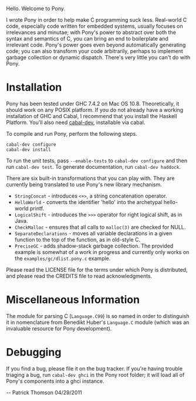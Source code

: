 Hello. Welcome to Pony.

I wrote Pony in order to help make C programming suck less. Real-world C code, especially code written for embedded systems, usually focuses on irrelevances and minutae; with Pony's power to abstract over both the syntax and semantics of C, you can bring an end to boilerplate and irrelevant code. Pony's power goes even beyond automatically generating code; you can also transform your code arbitrarily, perhaps to implement garbage collection or dynamic dispatch. There's very little you can't do with Pony.

Installation
============

Pony has been tested under GHC 7.4.2 on Mac OS 10.8. Theoretically, it should work on any POSIX platform. If you do not already have a working installation of GHC and Cabal, I recommend that you install the Haskell Platform. You'll also need [cabal-dev](https://github.com/creswick/cabal-dev), installable via cabal.

To compile and run Pony, perform the following steps.

    cabal-dev configure
    cabal-dev install
    
To run the unit tests, pass `--enable-tests` to `cabal-dev configure` and then run `cabal-dev test`. To generate documentation, run `cabal-dev haddock`.

There are six built-in transformations that you can play with. They are currently being translated to use Pony's new library mechanism.

* `StringConcat` - introduces `<+>`, a string concatenation operator.
* `HelloWorld` - converts the identifier 'hello' into the archetypal hello-world printf.
* `LogicalShift` - introduces the `>>>` operator for right logical shift, as in Java.
* `CheckMalloc` - ensures that all calls to `malloc(3)` are checked for NULL.
* `SeparateDeclarations` - moves all variable declarations in a given function to the top of the function, as in old-style C.
* `PreciseGC` - adds shadow-stack garbage collection. The provided example is somewhat of a work in progress and currently only works on the `examples/gc/dlist.pony.c` example.

Please read the LICENSE file for the terms under which Pony is distributed, and please read the CREDITS file to read acknowledgments. 

Miscellaneous Information
=========================

The module for parsing C (`Language.C99`) is so named in order to distinguish it in nomenclature from Benedikt Huber's `Language.C` module (which was an invaluable resource for Pony development).

Debugging
=========

If you find a bug, please file it on the bug tracker. If you're having trouble triaging a bug, run `cabal-dev ghci` in the Pony root folder; it will load all of Pony's components into a ghci instance.

--
Patrick Thomson
04/29/2011
